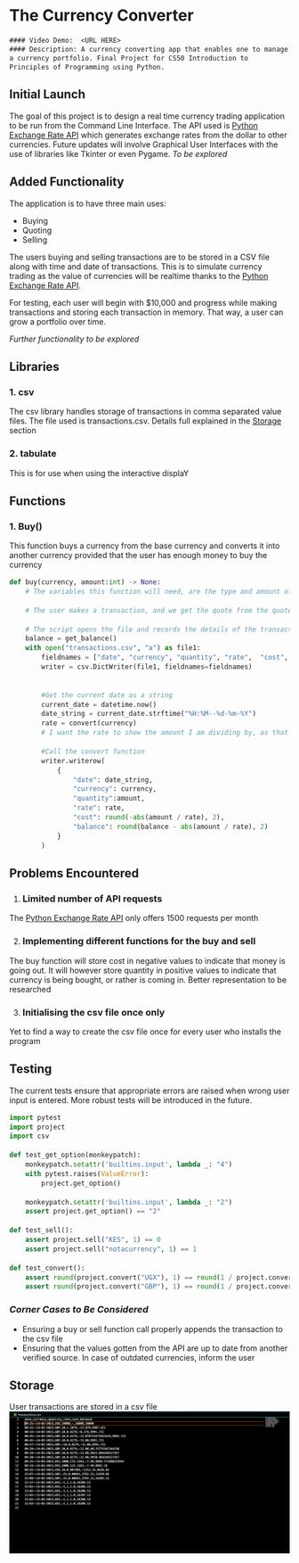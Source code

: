  # The Currency Converter
    #### Video Demo:  <URL HERE>
    #### Description: A currency converting app that enables one to manage a currency portfolio. Final Project for CS50 Introduction to Principles of Programming using Python.


## Initial Launch
The goal of this project is to design a real time currency trading application to be run from the Command Line Interface. The API used is
[Python Exchange Rate API](https://www.exchangerate-api.com/docs/python-currency-api) which generates exchange rates from the dollar to other currencies. Future updates will involve Graphical User Interfaces with the use of libraries like Tkinter or even Pygame. _To be explored_

## Added Functionality
The application is to have three main uses:
- Buying
- Quoting
- Selling

The users buying and selling transactions are to be stored in a CSV file along with time and date of transactions. This is to simulate currency trading as the value of currencies will be realtime thanks to the [Python Exchange Rate API](https://www.exchangerate-api.com/docs/python-currency-api).

For testing, each user will begin with $10,000 and progress while making transactions and storing each transaction in memory. That way, a user can grow a portfolio over time.

_Further functionality to be explored_

## Libraries
### 1. csv

The csv library handles storage of transactions in comma separated value files. The file used is transactions.csv. Details full explained in the [Storage](#storage) section

### 2. tabulate

This is for use when using the interactive displaY


## Functions
### 1. Buy()

This function buys a currency from the base currency and converts it into another currency provided that the user has enough money to buy the currency
```Python
def buy(currency, amount:int) -> None:
    # The variables this function will need, are the type and amount of currency the user is buying.

    # The user makes a transaction, and we get the quote from the quote() function

    # The script opens the file and records the details of the transaction
    balance = get_balance()
    with open("transactions.csv", "a") as file1:
        fieldnames = ["date", "currency", "quantity", "rate",  "cost", "balance"]
        writer = csv.DictWriter(file1, fieldnames=fieldnames)


        #Get the current date as a string
        current_date = datetime.now()
        date_string = current_date.strftime("%H:%M--%d-%m-%Y")
        rate = convert(currency)
        # I want the rate to show the amount I am dividing by, as that is more intuitive

        #Call the convert function
        writer.writerow(
            {
                "date": date_string,
                "currency": currency,
                "quantity":amount,
                "rate": rate,
                "cost": round(-abs(amount / rate), 2),
                "balance": round(balance - abs(amount / rate), 2) 
            }
        )
```

## Problems Encountered
1. ### Limited number of API requests

The [Python Exchange Rate API](https://www.exchangerate-api.com/docs/python-currency-api) only offers 1500 requests per month

2. ### Implementing different functions for the buy and sell

The buy function will store cost in negative values to indicate that money is going out. It will however store quantity in positive values to indicate that currency is being bought, or rather is coming in. Better representation to be researched

3. ### Initialising the csv file once only

Yet to find a way to create the csv file once for every user who installs the program

## Testing
The current tests ensure that appropriate errors are raised when wrong user input is entered. More robust tests will be introduced in the future.
```Python
import pytest
import project
import csv

def test_get_option(monkeypatch):
    monkeypatch.setattr('builtins.input', lambda _: "4")
    with pytest.raises(ValueError):
        project.get_option()

    monkeypatch.setattr('builtins.input', lambda _: "2")
    assert project.get_option() == "2"

def test_sell():
    assert project.sell("KES", 1) == 0
    assert project.sell("notacurrency", 1) == 1

def test_convert():
    assert round(project.convert("UGX"), 1) == round(1 / project.convert("UGX", inverse=True), 1)
    assert round(project.convert("GBP"), 1) == round(1 / project.convert("GBP", inverse=True), 1)
```

### _Corner Cases to Be Considered_
-  Ensuring a buy or sell function call properly appends the transaction to the csv file
- Ensuring that the values gotten from the API are up to date from another verified source. In case of outdated currencies, inform the user


## Storage
User transactions are stored in a csv file
![Image of my csv file for storing transactions](csv_image.png)